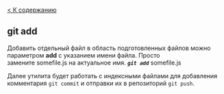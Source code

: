 [< К содержанию](readme.md)

## git add

Добавить отдельный файл в область подготовленных файлов можно параметром **add** с указанием имени файла. Просто замените somefile.js на актуальное имя.
***`git add`*** somefile.js

Далее утилита будет работать с индексными файлами для добавления комментария `git commit`  и отправки их в репозиторий `git push`. 

